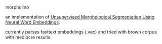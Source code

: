 morpholino

an implementation of
[Unsupervised Morphological Segmentation Using Neural Word Embeddings](https://link.springer.com/chapter/10.1007/978-3-319-45925-7_4).

currently parses fasttext embeddings (.vec) and tried with brown corpus with
mediocre results.
